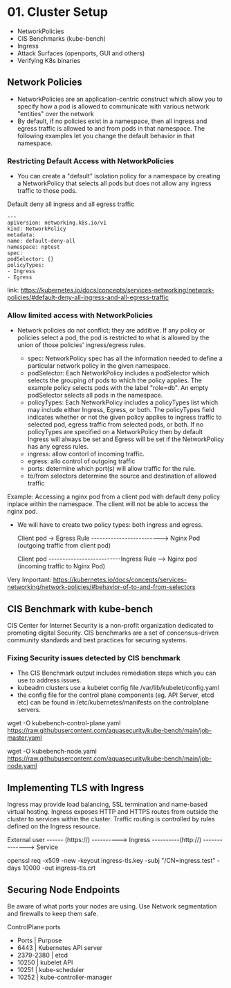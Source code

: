 # 01. Cluster Setup
-  NetworkPolicies
- CIS Benchmarks (kube-bench)
- Ingress
- Attack Surfaces (openports, GUI and others)
- Verifying K8s binaries

## Network Policies
- NetworkPolicies are an application-centric construct which allow you to specify how a pod is allowed to communicate with various network "entities" over the network
- By default, if no policies exist in a namespace, then all ingress and egress traffic is allowed to and from pods in that namespace. The following examples let you change the default behavior in that namespace.
### Restricting Default Access with NetworkPolicies
- You can create a "default" isolation policy for a namespace by creating a NetworkPolicy that selects all pods but does not allow any ingress traffic to those pods.

Default deny all ingress and all egress traffic

    ---
    apiVersion: networking.k8s.io/v1
    kind: NetworkPolicy
    metadata:
    name: default-deny-all
    namespace: nptest
    spec:
    podSelector: {}
    policyTypes:
    - Ingress
    - Egress

link: https://kubernetes.io/docs/concepts/services-networking/network-policies/#default-deny-all-ingress-and-all-egress-traffic

### Allow limited access with NetworkPolicies
- Network policies do not conflict; they are additive. If any policy or policies select a pod, the pod is restricted to what is allowed by the union of those policies' ingress/egress rules.

    - spec: NetworkPolicy spec has all the information needed to define a particular network policy in the given namespace.
    - podSelector: Each NetworkPolicy includes a podSelector which selects the grouping of pods to which the policy applies. The example policy selects pods with the label "role=db". An empty podSelector selects all pods in the namespace.
    - policyTypes: Each NetworkPolicy includes a policyTypes list which may include either Ingress, Egress, or both. The policyTypes field indicates whether or not the given policy applies to ingress traffic to selected pod, egress traffic from selected pods, or both. If no policyTypes are specified on a NetworkPolicy then by default Ingress will always be set and Egress will be set if the NetworkPolicy has any egress rules.
    - ingress: allow contorl of incoming traffic.
    - egress: allo control of outgoing traffic
    - ports: determine which port(s) will allow traffic for the rule.
    - to/from selectors determine the source and destination of allowed traffic

Example: Accessing a nginx pod from a client pod with default deny policy inplace within the namespace. The client will not be able to access the nginx pod.
- We will have to create two policy types: both ingress and egress.

    Client pod -> Egress Rule -------------------------> Nginx Pod (outgoing traffic from client pod)

    Client pod --------------------------Ingress Rule --> Nginx pod (incoming traffic to Nginx Pod)

Very Important: https://kubernetes.io/docs/concepts/services-networking/network-policies/#behavior-of-to-and-from-selectors


## CIS Benchmark with kube-bench

CIS Center for Internet Security is a non-profit organization  dedicated to promoting digital Security. CIS benchmarks are a set of concensus-driven community standards and best practices for securing systems.

### Fixing Security issues detected by CIS benchmark
- The CIS Benchmark output includes remediation steps which you can use to address issues.
- kubeadm clusters use a kubelet config file /var/lib/kubelet/config.yaml
- the config file for the control plane components (eg. API Server, etcd etc) can be found in /etc/kubernetes/manifests on the controlplane servers.

wget -O kubebench-control-plane.yaml https://raw.githubusercontent.com/aquasecurity/kube-bench/main/job-master.yaml

wget -O kubebench-node.yaml https://raw.githubusercontent.com/aquasecurity/kube-bench/main/job-node.yaml

## Implementing TLS with Ingress

Ingress may provide load balancing, SSL termination and name-based virtual hosting. Ingress exposes HTTP and HTTPS routes from outside the cluster to services within the cluster. Traffic routing is controlled by rules defined on the Ingress resource.

External user ------ (https://) ----------> Ingress ----------(http://) --------------> Service

openssl req -x509 -new -keyout ingress-tls.key -subj "/CN=ingress.test" -days 10000 -out ingress-tls.crt

## Securing Node Endpoints
Be aware of what ports your nodes are using. Use Network segmentation and firewalls to keep them safe.

ControlPlane ports
- Ports     | Purpose
- 6443      | Kubernetes API server
- 2379-2380 | etcd
- 10250     | kubelet API
- 10251     | kube-scheduler
- 10252     | kube-controller-manager    